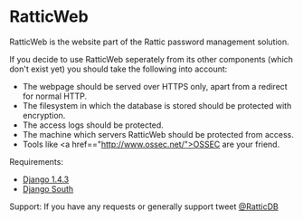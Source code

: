 RatticWeb
=========

RatticWeb is the website part of the Rattic password management solution.

If you decide to use RatticWeb seperately from its other components (which don't exist yet) you should take the following into account:
* The webpage should be served over HTTPS only, apart from a redirect for normal HTTP.
* The filesystem in which the database is stored should be protected with encryption.
* The access logs should be protected.
* The machine which servers RatticWeb should be protected from access.
* Tools like <a href=="http://www.ossec.net/">OSSEC</a> are your friend.

Requirements:
* <a href="http://pypi.python.org/pypi/Django/1.4.3">Django 1.4.3</a>
* <a href="http://south.readthedocs.org/en/0.7.6/">Django South</a>

Support:
If you have any requests or generally support tweet <a href="http://twitter.com/ratticdb">@RatticDB</a>
